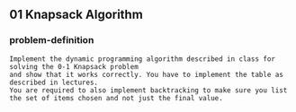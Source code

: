 ## 01 Knapsack Algorithm

### problem-definition

```
Implement the dynamic programming algorithm described in class for solving the 0-1 Knapsack problem
and show that it works correctly. You have to implement the table as described in lectures. 
You are required to also implement backtracking to make sure you list the set of items chosen and not just the final value.
```
